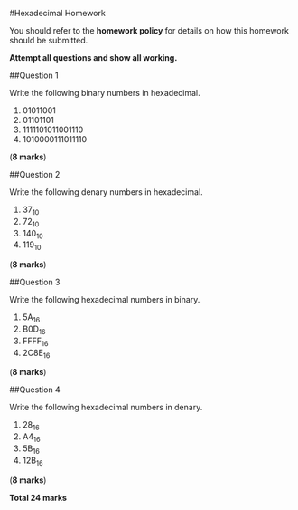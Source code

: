 #Hexadecimal Homework

You should refer to the **homework policy** for details on how this homework should be submitted.

**Attempt all questions and show all working.**

##Question 1

Write the following binary numbers in hexadecimal.

1. 01011001
2. 01101101
3. 1111101011001110
4. 1010000111011110

(**8 marks**)

##Question 2

Write the following denary numbers in hexadecimal.

1. 37<sub>10</sub>
2. 72<sub>10</sub>
3. 140<sub>10</sub>
4. 119<sub>10</sub>

(**8 marks**)

##Question 3

Write the following hexadecimal numbers in binary.

1. 5A<sub>16</sub>
2. B0D<sub>16</sub>
3. FFFF<sub>16</sub>
4. 2C8E<sub>16</sub>

(**8 marks**)

##Question 4

Write the following hexadecimal numbers in denary.

1. 28<sub>16</sub>
2. A4<sub>16</sub>
3. 5B<sub>16</sub>
4. 12B<sub>16</sub>

(**8 marks**)

**Total 24 marks**